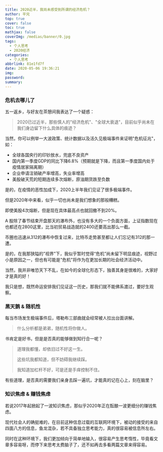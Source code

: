 ```yaml
---
title: 2020近半，我尚未感受到所谓的经济危机？
author: 平兄
top: true
cover: false
toc: true
mathjax: false
coverImg: /medias/banner/0.jpg
tags:
  - 个人思考
  - 2020经济
categories:
  - 个人思考
abbrlink: 81e1fd7f
date: 2020-05-06 19:36:21
img:
password:
summary:
---
```


### 危机去哪儿了
五一返乡，与好友在茶憩间我表达了一个疑惑：
> 2020已过近半，那些慎人的"经济危机"、"全球大衰退"，目前似乎尚未在我们身边留下什么具体的痕迹？

当然，你可以例举一大波政策、统计数据以及活久见极端事件来证明"危机征兆"，如：
- 全球各国央行的印钞放水，兜底不良资产
- 国内第一季度GDP的同比下降6.8%（预期就是下降，而且第一季度国内处于疫情居家隔离期）
- 企业申请注销破产率增高，失业率增高
- 美股破天荒的短期连续多次熔断，原油期货跌至负数

是的，在疫情的恶性加成下，2020上半年我们见证了很多极端事件。

但是2020年中来看，似乎一切也尚未是我们想象的那般糟糕。

即使美股4次熔断，但是现在具体最高点也就回撤不到20%。
  
A 股除了春节结束开盘那天的瀑布外，也没有多大的一个负面方面，上证指数现在也都还在2800这里，比当初贸易战造就的2400还要高出那么一截。

币圈也迅速从312的瀑布中恢复过来，比特币走势甚至都让人们忘记有312的那一遭。

是的，在我那狭隘的"视界"下，我似乎暂时觉得“危机”尚未留下明显痕迹，视野过小是原因之一，但也有可能是"危机"将作为在更加长期的社会经济活动中。

当然，我并非唯恐天下不乱，在如今的全球化形态下，独善其身是很难的，大家好才是真的好！

我只是想，既然命运安排我们见证这一历史，那我们就不能佛系渡过，要好生观察。

### 黑天鹅 & 随机性
每当市场发生极端事件后，塔勒布三部曲就会经常被人拉出台面讲解。
> 什么分析都是弟弟，随机性将你做人。

书肯定是好书，但是是否真的能够做到知行合一呢？

> 道理我都懂，却依旧过不好这一生。
> 
> 这些坑我都知道，但不妨碍我继续踩。
>
>我知道加杠杆不好，可是还是手痒控制不住。

有些道理，是否真的需要我们亲身去踩一遍坑，才能真的记在心上，刻在脑里？

### 知识焦虑 & 赚钱焦虑

若说2017年起掀起了一波知识焦虑，那似乎2020年正在酝酿一波更细分的赚钱焦虑。

现代社会人的确挺难的，在目前这种信息过载的互联网环境下，被动的接受的来自四面八方的信息，鱼龙混杂，若不具备独立思考能力，真的很容易被信息所左右。

同时在这种环境下，我们更加倾向于简单地输入，很容易产生思考惰性，毕竟看文章多容易呀，而停下来思考太费脑子了，还不如再去多看两篇文章来得容易。





